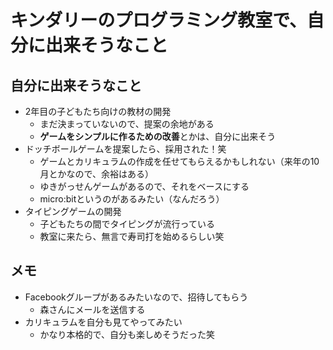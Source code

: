 # キンダリーのプログラミング教室で、自分に出来そうなこと

## 自分に出来そうなこと

- 2年目の子どもたち向けの教材の開発
  - まだ決まっていないので、提案の余地がある
  - **ゲームをシンプルに作るための改善**とかは、自分に出来そう
- ドッチボールゲームを提案したら、採用された！笑
  - ゲームとカリキュラムの作成を任せてもらえるかもしれない（来年の10月とかなので、余裕はある）
  - ゆきがっせんゲームがあるので、それをベースにする
  - micro:bitというのがあるみたい（なんだろう）
- タイピングゲームの開発
  - 子どもたちの間でタイピングが流行っている
  - 教室に来たら、無言で寿司打を始めるらしい笑

## メモ

- Facebookグループがあるみたいなので、招待してもらう
  - 森さんにメールを送信する
- カリキュラムを自分も見てやってみたい
  - かなり本格的で、自分も楽しめそうだった笑